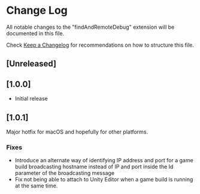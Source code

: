 # Change Log

All notable changes to the "findAndRemoteDebug" extension will be documented in this file.

Check [Keep a Changelog](http://keepachangelog.com/) for recommendations on how to structure this file.

## [Unreleased]

## [1.0.0]

- Initial release

## [1.0.1]

Major hotfix for macOS and hopefully for other platforms.

### Fixes

- Introduce an alternate way of identifying IP address and port for a game build broadcasting hostname instead of IP and port inside the Id parameter of the broadcasting message
- Fix not being able to attach to Unity Editor when a game build is running at the same time. 
